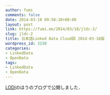 ```yaml
---
author: fumi
comments: false
date: 2014-03-18 09:58:20+00:00
layout: post
link: https://fumi.me/2014/03/18/jldc-2/
slug: jldc-2
title: 日本語Linked Data Cloud図 2014-03-10版
wordpress_id: 3130
categories:
- LinkedData
- OpenData
tags:
- LinkedData
- OpenData
---
```


[LODI](http://linkedopendata.jp/?p=486)のほうのブログで公開しました．

